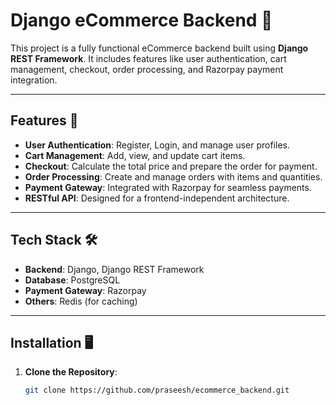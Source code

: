 # Django eCommerce Backend 🛒

This project is a fully functional eCommerce backend built using **Django REST Framework**. It includes features like user authentication, cart management, checkout, order processing, and Razorpay payment integration.

---

## Features 🚀

- **User Authentication**: Register, Login, and manage user profiles.
- **Cart Management**: Add, view, and update cart items.
- **Checkout**: Calculate the total price and prepare the order for payment.
- **Order Processing**: Create and manage orders with items and quantities.
- **Payment Gateway**: Integrated with Razorpay for seamless payments.
- **RESTful API**: Designed for a frontend-independent architecture.

---


## Tech Stack 🛠️

- **Backend**: Django, Django REST Framework
- **Database**: PostgreSQL
- **Payment Gateway**: Razorpay
- **Others**: Redis (for caching)

---

## Installation 🖥️

1. **Clone the Repository**:
   ```bash
   git clone https://github.com/praseesh/ecommerce_backend.git
